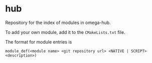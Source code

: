 hub
===

Repository for the index of modules in omega-hub.

To add your own module, add it to the `CMakeLists.txt` file.

The format for module entries is

`module_def(<module name> <git repository url> <NATIVE | SCRIPT> <description>)`
